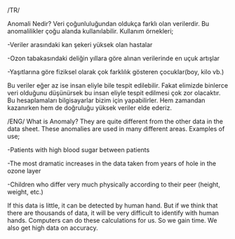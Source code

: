 /TR/

Anomali Nedir?
Veri çoğunluluğundan oldukça farklı olan verilerdir. Bu anomalilikler çoğu alanda kullanılabilir. Kullanım örnekleri;

  -Veriler arasındaki kan şekeri yüksek olan hastalar
  
  -Ozon tabakasındaki deliğin yıllara göre alınan verilerinde en uçuk artışlar
  
  -Yaşıtlarına göre fiziksel olarak çok farklılık gösteren çocuklar(boy, kilo vb.)
  
Bu veriler eğer az ise insan eliyle bile tespit edilebilir. Fakat elimizde binlerce veri olduğunu düşünürsek bu insan eliyle tespit edilmesi çok zor olacaktır. Bu hesaplamaları bilgisayarlar bizim için yapabilirler. Hem zamandan kazanırken hem de doğruluğu yüksek veriler elde ederiz.


/ENG/
What is Anomaly?
They are quite different from the other data in the data sheet. These anomalies are used in many different areas. Examples of use;

  -Patients with high blood sugar between patients
  
  -The most dramatic increases in the data taken from years of hole in the ozone layer
  
  -Children who differ very much physically according to their peer (height, weight, etc.)
  

If this data is little, it can be detected by human hand. But if we think that there are thousands of data, it will be very difficult to identify with human hands. Computers can do these calculations for us. So we gain time. We also get high data on accuracy.
